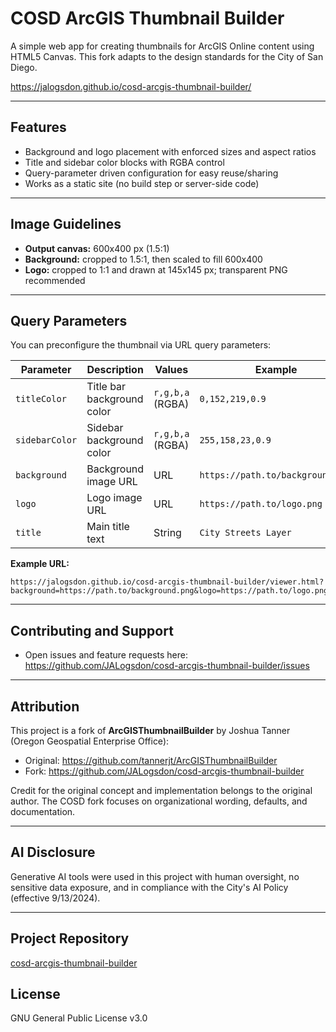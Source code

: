 # COSD ArcGIS Thumbnail Builder

A simple web app for creating thumbnails for ArcGIS Online content using HTML5 Canvas. This fork adapts to the design standards for the City of San Diego.

<https://jalogsdon.github.io/cosd-arcgis-thumbnail-builder/>

---

## Features

- Background and logo placement with enforced sizes and aspect ratios
- Title and sidebar color blocks with RGBA control
- Query-parameter driven configuration for easy reuse/sharing
- Works as a static site (no build step or server-side code)

---

## Image Guidelines

- **Output canvas:** 600x400 px (1.5:1)
- **Background:** cropped to 1.5:1, then scaled to fill 600x400
- **Logo:** cropped to 1:1 and drawn at 145x145 px; transparent PNG recommended

---

## Query Parameters

You can preconfigure the thumbnail via URL query parameters:

| Parameter      | Description                | Values           | Example                          |
| -------------- | -------------------------- | ---------------- | -------------------------------- |
| `titleColor`   | Title bar background color | `r,g,b,a` (RGBA) | `0,152,219,0.9`                  |
| `sidebarColor` | Sidebar background color   | `r,g,b,a` (RGBA) | `255,158,23,0.9`                 |
| `background`   | Background image URL       | URL              | `https://path.to/background.png` |
| `logo`         | Logo image URL             | URL              | `https://path.to/logo.png`       |
| `title`        | Main title text            | String           | `City Streets Layer`             |

**Example URL:**

```url
https://jalogsdon.github.io/cosd-arcgis-thumbnail-builder/viewer.html?background=https://path.to/background.png&logo=https://path.to/logo.png&title=My%20Title&titleColor=0,152,219,0.9&sidebarColor=255,158,23,0.9
```

---

## Contributing and Support

- Open issues and feature requests here:
  <https://github.com/JALogsdon/cosd-arcgis-thumbnail-builder/issues>

---

## Attribution

This project is a fork of **ArcGISThumbnailBuilder** by Joshua Tanner (Oregon Geospatial Enterprise Office):

- Original: <https://github.com/tannerjt/ArcGISThumbnailBuilder>
- Fork: <https://github.com/JALogsdon/cosd-arcgis-thumbnail-builder>

Credit for the original concept and implementation belongs to the original author. The COSD fork focuses on organizational wording, defaults, and documentation.

---

## AI Disclosure

Generative AI tools were used in this project with human oversight, no sensitive data exposure, and in compliance with the City's AI Policy (effective 9/13/2024).

---

## Project Repository

[cosd-arcgis-thumbnail-builder](https://github.com/JALogsdon/cosd-arcgis-thumbnail-builder)

## License

GNU General Public License v3.0
